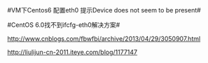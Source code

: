 #VM下Centos6 配置eth0 提示Device does not seem to be present#

#CentOS 6.0找不到ifcfg-eth0解决方案#

http://www.cnblogs.com/fbwfbi/archive/2013/04/29/3050907.html

http://liulijun-cn-2011.iteye.com/blog/1177147